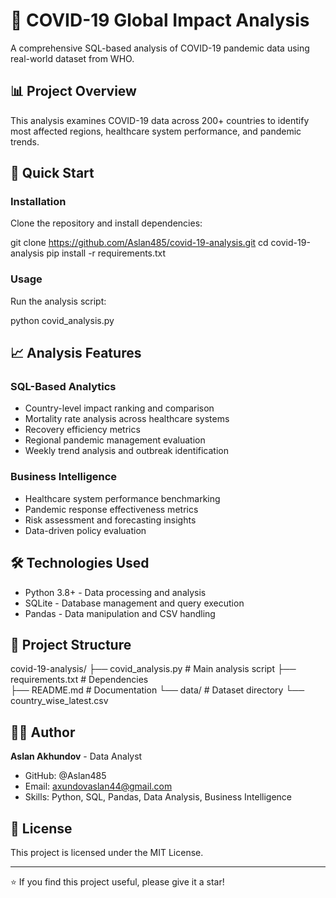 # 🦠 COVID-19 Global Impact Analysis

A comprehensive SQL-based analysis of COVID-19 pandemic data using real-world dataset from WHO.

## 📊 Project Overview

This analysis examines COVID-19 data across 200+ countries to identify most affected regions, healthcare system performance, and pandemic trends.

## 🚀 Quick Start

### Installation

Clone the repository and install dependencies:

git clone https://github.com/Aslan485/covid-19-analysis.git
cd covid-19-analysis
pip install -r requirements.txt

### Usage

Run the analysis script:

python covid_analysis.py

## 📈 Analysis Features

### SQL-Based Analytics

- Country-level impact ranking and comparison
- Mortality rate analysis across healthcare systems  
- Recovery efficiency metrics
- Regional pandemic management evaluation
- Weekly trend analysis and outbreak identification

### Business Intelligence

- Healthcare system performance benchmarking
- Pandemic response effectiveness metrics
- Risk assessment and forecasting insights
- Data-driven policy evaluation

## 🛠️ Technologies Used

- Python 3.8+ - Data processing and analysis
- SQLite - Database management and query execution
- Pandas - Data manipulation and CSV handling

## 📁 Project Structure

covid-19-analysis/
├── covid_analysis.py     # Main analysis script
├── requirements.txt      # Dependencies  
├── README.md            # Documentation
└── data/                # Dataset directory
    └── country_wise_latest.csv

## 👨‍💻 Author

**Aslan Akhundov** - Data Analyst

- GitHub: @Aslan485
- Email: axundovaslan44@gmail.com
- Skills: Python, SQL, Pandas, Data Analysis, Business Intelligence

## 📄 License

This project is licensed under the MIT License.

---

⭐ If you find this project useful, please give it a star!